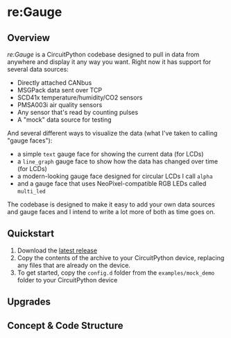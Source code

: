 # re:Gauge

## Overview
_re:Gauge_ is a CircuitPython codebase designed to pull in data from anywhere and display it any way you want. Right now it has support for several data sources:
- Directly attached CANbus
- MSGPack data sent over TCP
- SCD41x temperature/humidity/CO2 sensors
- PMSA003i air quality sensors
- Any sensor that's read by counting pulses
- A "mock" data source for testing

And several different ways to visualize the data (what I've taken to calling "gauge faces"):
- a simple `text` gauge face for showing the current data (for LCDs)
- a `line_graph` gauge face to show how the data has changed over time (for LCDs)
- a modern-looking gauge face designed for circular LCDs I call `alpha`
- and a gauge face that uses NeoPixel-compatible RGB LEDs called `multi_led`

The codebase is designed to make it easy to add your own data sources and gauge faces and I intend to write a lot more of both as time goes on. 

## Quickstart
1. Download the [latest release](https://github.com)
1. Copy the contents of the archive to your CircuitPython device, replacing any files that are already on the device.
1. To get started, copy the `config.d` folder from the `examples/mock_demo` folder to your CircuitPython device
## Upgrades
## Concept & Code Structure